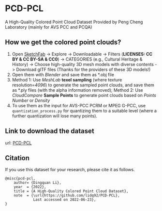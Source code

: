 # PCD-PCL
 A High-Quality Colored Point Cloud Dataset Provided by Peng Cheng Laboratory (mainly for AVS PCC and PCQA)

## How we get the colored point clouds? 
1. Open [SketchFab](https://sketchfab.com) -> Explore -> Downloadable -> Filters (**LICENSES: CC BY & CC BY-SA & CC0**) -> CATEGORIES (e.g., Cultural Heritage & History) -> Choose high-quality 3D mesh models with diverse contents -> Download glTF files (Thanks for the providers of these 3D models!)
2. Open them with *Blender* and save them as *.obj file
3. Method 1: Use *MeshLab* **texel sampling** (where texture resolution=*4096*) to generate the sampled point clouds, and save them as *.ply files (with the alpha information removed); Method 2: Use *CloudCompare* **Sample Points** to generate point clouds based on *Points Number* or *Density*
4. To use them as the input for AVS-PCC PCRM or MPEG G-PCC, use `quantization_process.py` for quantizing them to a suitable level (where a further quantization will lose many points).

## Link to download the dataset
url: [PCD-PCL](https://pan.baidu.com/s/1I2hgnW4Xepaq6oMTVtAT0g?pwd=cyb5)

## Citation
If you use this dataset for your research, please cite it as follows.
```
@misc{pcd-pcl,
    author= {Dingquan Li},
    year  = {2022},
    title = {A High-Quality Colored Point Cloud Dataset},
    note  = {\url{https://github.com/lidq92/PCD-PCL}, 
             Last accessed on 2022-06-23},
}
```